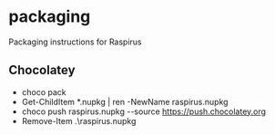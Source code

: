 # packaging
Packaging instructions for Raspirus

## Chocolatey
- choco pack 
- Get-ChildItem *.nupkg | ren -NewName raspirus.nupkg
- choco push raspirus.nupkg --source https://push.chocolatey.org
- Remove-Item .\raspirus.nupkg
